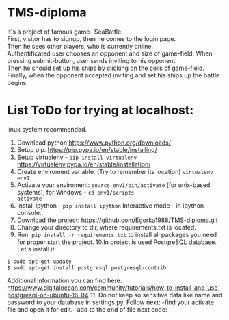 # TMS-diploma
It's a project of famous game- SeaBattle.<br>
First, visitor has to signup, then he comes to the login page. <br>
Then he sees other players, who is currently online. <br>
Authentificated user chooses an opponent and size of game-field. When pressing submit-button, user sends inviting to his opponent. <br>
Then he should set up his ships by clicking on the cells of game-field.<br>
Finally, when the opponent accepted inviting and set his ships up the battle begins. 
# List ToDo for trying at localhost:

linux system recommended.

1. Download python https://www.python.org/downloads/</li>
2. Setup pip. https://pip.pypa.io/en/stable/installing/
3. Setup virtualenv - <code>pip install virtualenv</code> https://virtualenv.pypa.io/en/stable/installation/
4. Create enviroment variable. (Try to remember its location) <code>virtualenv env1</code>
5. Activate your enviroment: <code>source env1/bin/activate</code> (for unix-based systems), for Windows - <code>cd env1/scripts activate</code>
6. Install ipython - <code>pip install ipython</code> Interactive mode - in ipython console.
7. Download the project: https://github.com/Egorka1988/TMS-diploma.git
8. Change your directory to dir, where requirements.txt is located. 
9. Run:  <code>pip install -r requirements.txt</code> to install all packages you need for proper start the project.
10.In project is used PostgreSQL database. Let's install it:
<pre><code>$ sudo apt-get update
$ sudo apt-get install postgresql postgresql-contrib</code></pre>
Additional information you can find here: https://www.digitalocean.com/community/tutorials/how-to-install-and-use-postgresql-on-ubuntu-16-04
11. Do not keep so sensitive data like name and password to your database in settings.py. Follow next:
-find your activate file and open it for edit.
-add to the end of file next code:
<code> 



